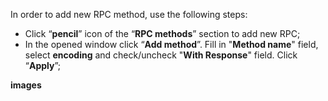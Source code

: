 In order to add new RPC method, use the following steps:

- Click “**pencil**” icon of the “**RPC methods**” section to add new RPC;
- In the opened window click “**Add method**”. Fill in "**Method name**" field, select **encoding** and check/uncheck "**With Response**" field. Click “**Apply**”;

**images**
